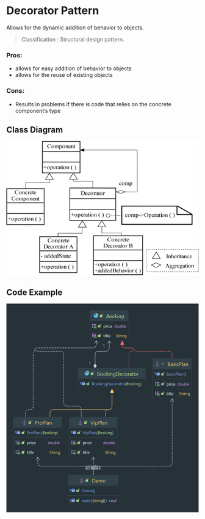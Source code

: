 # Decorator Pattern

Allows for the dynamic addition of behavior to objects.

> Classification : Structural design pattern.

### Pros:

* allows for easy addition of behavior to objects
* allows for the reuse of existing objects

### Cons:

* Results in problems if there is code that relies on the concrete component’s type

## Class Diagram

![Decorator](../../../images/decorator.png)

## Code Example

![Decorator](../../../images/decorator-booking.png)
